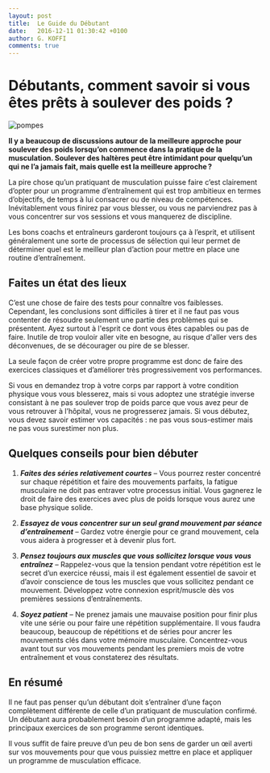 ```yaml
---
layout: post
title:  Le Guide du Débutant
date:   2016-12-11 01:30:42 +0100
author: G. KOFFI
comments: true
---
```


#  Débutants, comment savoir si vous êtes prêts à soulever des poids ? 

![pompes](http://www.auplod.com/u/oaulpd8cee9.jpeg  "pompes")

**Il y a beaucoup de discussions autour de la meilleure approche pour soulever des poids lorsqu’on commence dans la pratique de la musculation. Soulever des haltères peut être intimidant pour quelqu’un qui ne l’a jamais fait, mais quelle est la meilleure approche ?**


La pire chose qu’un pratiquant de musculation puisse faire c’est clairement d’opter pour un programme d’entraînement qui est trop ambitieux en termes d’objectifs, de temps à lui consacrer ou de niveau de compétences. Inévitablement vous finirez par vous blesser, ou vous ne parviendrez pas à vous concentrer sur vos sessions et vous manquerez de discipline.

Les bons coachs et entraîneurs garderont toujours ça à l’esprit, et utilisent généralement une sorte de processus de sélection qui leur permet de déterminer quel est le meilleur plan d’action pour mettre en place une routine d’entraînement.


## Faites un état des lieux

C’est une chose de faire des tests pour connaître vos faiblesses. Cependant,  les conclusions sont difficiles à tirer et il ne faut pas vous contenter de résoudre seulement une partie des problèmes qui se présentent. Ayez surtout à l'esprit ce dont vous êtes capables ou pas de faire. Inutile de trop vouloir aller vite en besogne, au risque d'aller vers des déconvenues, de se décourager ou pire de se blesser.

 La seule façon de créer votre propre programme est donc de faire des exercices classiques et d’améliorer très progressivement vos performances.
 
 Si vous en demandez trop à votre corps par rapport à votre condition physique vous vous blesserez, mais si vous adoptez une stratégie inverse consistant à ne pas soulever trop de poids parce que vous avez peur de vous retrouver à l’hôpital, vous ne progresserez jamais. Si vous débutez, vous devez savoir estimer vos capacités : ne pas vous sous-estimer mais ne pas vous surestimer non plus.

## Quelques conseils pour bien débuter
 
 1. ***Faites des séries relativement courtes*** – Vous pourrez rester concentré sur chaque répétition et faire des mouvements parfaits, la fatigue musculaire ne doit pas entraver votre processus initial. Vous gagnerez le droit de faire des exercices avec plus de poids lorsque vous aurez une base physique solide.
 
 2. ***Essayez de vous concentrer sur un seul grand mouvement par séance d’entraînement*** – Gardez votre énergie pour ce grand mouvement, cela vous aidera à progresser et à devenir plus fort.
 
 3. ***Pensez toujours aux muscles que vous sollicitez lorsque vous vous entraînez*** – Rappelez-vous que la tension pendant votre répétition est le secret d’un exercice réussi, mais il est également essentiel de savoir et d’avoir conscience de tous les muscles que vous sollicitez pendant ce mouvement. Développez votre connexion esprit/muscle dès vos premières sessions d’entraînements.
 
 4. ***Soyez patient*** – Ne prenez jamais une mauvaise position pour finir plus vite une série ou pour faire une répétition supplémentaire. Il vous faudra beaucoup, beaucoup de répétitions et de séries pour ancrer les mouvements clés dans votre mémoire musculaire. Concentrez-vous avant tout sur vos mouvements pendant les premiers mois de votre entraînement et vous constaterez des résultats.
 
## En résumé
 
 Il ne faut pas penser qu’un débutant doit s’entraîner d’une façon complètement différente de celle d’un pratiquant de musculation confirmé. Un débutant aura probablement besoin d’un programme adapté, mais les principaux exercices de son programme seront identiques.

Il vous suffit de faire preuve d’un peu de bon sens de garder un œil averti sur vos mouvements pour que vous puissiez mettre en place et appliquer un programme de musculation efficace.
 
